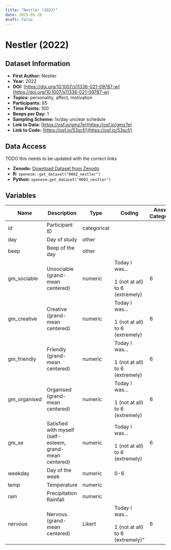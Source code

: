 ```yaml
---
title: "Nestler (2022)"
date: 2025-05-20
draft: false
---
```


# Nestler (2022)

## Dataset Information

- **First Author:** Nestler
- **Year:** 2022
- **DOI:** [https://doi.org/10.1007/s11336-021-09787-w](https://doi.org/10.1007/s11336-021-09787-w)
- **Topics:** personality, affect, motivation
- **Participants:** 85
- **Time Points:** 100
- **Beeps per Day:** 1
- **Sampling Scheme:** 1x/day unclear schedule
- **Link to Data:** [https://osf.io/gmz7e](https://osf.io/gmz7e)
- **Link to Code:** [https://osf.io/53scf/](https://osf.io/53scf/)

## Data Access

TODO this needs to be updated with the correct links
- **Zenodo:** [Download Dataset from Zenodo](https://zenodo.org/record/[RECORD_ID])
- **R:** `openesm::get_dataset("0002_nestler")`
- **Python:** `openesm.get_dataset("0002_nestler")`

## Variables

| Name | Description | Type | Coding | Answer Categories |
|------|-------------|------|------------------|--------|
| id | Participant ID | categorical |  | | 
| day | Day of study | other |  | | 
| beep | Beep of the day | other |  | | 
| gm_sociable | Unsociable (grand-mean centered) | numeric | Today I was...<br><br>1 (not at all) to 6 (extremely) |6 | 
| gm_creative | Creative (grand-mean centered) | numeric | Today I was...<br><br>1 (not at all) to 6 (extremely) |6 | 
| gm_friendly | Friendly (grand-mean centered) | numeric | Today I was...<br><br>1 (not at all) to 6 (extremely) |6 | 
| gm_organised | Organised (grand-mean centered) | numeric | Today I was...<br><br>1 (not at all) to 6 (extremely) |6 | 
| gm_se | Satisfied with myself (self-esteem, grand-mean centered) | numeric | Today I was...<br><br>1 (not at all) to 6 (extremely) |6 | 
| weekday | Day of the week | numeric | 0-6 | | 
| temp | Temperature | numeric |  | | 
| rain | Precipitation Rainfall | numeric |  | | 
| nervous | Nervous. (grand-mean centered) | Likert | Today I was...<br><br>1 (not at all) to 6 (extremely)" |6 | 

